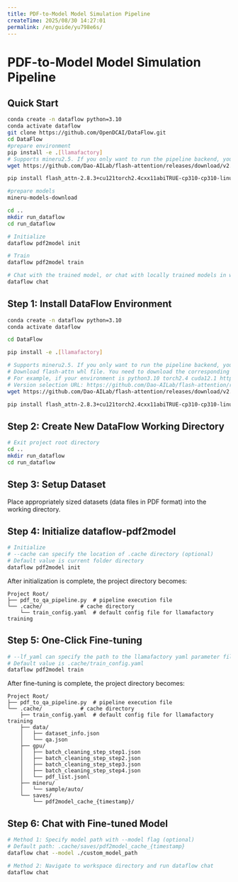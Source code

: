 ```yaml
---
title: PDF-to-Model Model Simulation Pipeline
createTime: 2025/08/30 14:27:01
permalink: /en/guide/yu798e6s/
---
```

# PDF-to-Model Model Simulation Pipeline

## Quick Start

```bash
conda create -n dataflow python=3.10
conda activate dataflow
git clone https://github.com/OpenDCAI/DataFlow.git
cd DataFlow
#prepare environment
pip install -e .[llamafactory]
# Supports mineru2.5. If you only want to run the pipeline backend, you can skip downloading the whl file and proceed directly to model preparation.
wget https://github.com/Dao-AILab/flash-attention/releases/download/v2.8.3/flash_attn-2.8.3+cu121torch2.4cxx11abiTRUE-cp310-cp310-linux_x86_64.whl

pip install flash_attn-2.8.3+cu121torch2.4cxx11abiTRUE-cp310-cp310-linux_x86_64.whl

#prepare models
mineru-models-download

cd ..
mkdir run_dataflow
cd run_dataflow

# Initialize
dataflow pdf2model init

# Train
dataflow pdf2model train

# Chat with the trained model, or chat with locally trained models in workspace directory
dataflow chat
```



## Step 1: Install DataFlow Environment

```bash
conda create -n dataflow python=3.10
conda activate dataflow

cd DataFlow

pip install -e .[llamafactory]

# Supports mineru2.5. If you only want to run the pipeline backend, you can skip downloading the whl file and proceed directly to model preparation
# Download flash-attn whl file. You need to download the corresponding whl based on your environment
# For example, if your environment is python3.10 torch2.4 cuda12.1 https://github.com/Dao-AILab/flash-attention/releases/download/v2.8.3/flash_attn-2.8.3+cu121torch2.4cxx11abiTRUE-cp310-cp310-linux_x86_64.whl
# Version selection URL: https://github.com/Dao-AILab/flash-attention/releases
wget https://github.com/Dao-AILab/flash-attention/releases/download/v2.8.3/flash_attn-2.8.3+cu121torch2.4cxx11abiTRUE-cp310-cp310-linux_x86_64.whl

pip install flash_attn-2.8.3+cu121torch2.4cxx11abiTRUE-cp310-cp310-linux_x86_64.whl
```



## Step 2: Create New DataFlow Working Directory

```bash
# Exit project root directory
cd ..
mkdir run_dataflow
cd run_dataflow
```



## Step 3: Setup Dataset

Place appropriately sized datasets (data files in PDF format) into the working directory.



## Step 4: Initialize dataflow-pdf2model



```bash
# Initialize
# --cache can specify the location of .cache directory (optional)
# Default value is current folder directory
dataflow pdf2model init
```

After initialization is complete, the project directory becomes:

```shell
Project Root/
├── pdf_to_qa_pipeline.py  # pipeline execution file
└── .cache/            # cache directory
    └── train_config.yaml  # default config file for llamafactory training
```



## Step 5: One-Click Fine-tuning

```bash
# --lf_yaml can specify the path to the llamafactory yaml parameter file for training (optional)
# Default value is .cache/train_config.yaml
dataflow pdf2model train
```

After fine-tuning is complete, the project directory becomes:

```
Project Root/
├── pdf_to_qa_pipeline.py  # pipeline execution file
└── .cache/            # cache directory
    ├── train_config.yaml  # default config file for llamafactory training
    ├── data/
    │   ├── dataset_info.json
    │   └── qa.json
    ├── gpu/
    │   ├── batch_cleaning_step_step1.json
    │   ├── batch_cleaning_step_step2.json
    │   ├── batch_cleaning_step_step3.json
    │   ├── batch_cleaning_step_step4.json
    │   └── pdf_list.jsonl
    ├── mineru/
    │   └── sample/auto/
    └── saves/
        └── pdf2model_cache_{timestamp}/
```



## **Step 6: Chat with Fine-tuned Model**

```bash
# Method 1: Specify model path with --model flag (optional)
# Default path: .cache/saves/pdf2model_cache_{timestamp}
dataflow chat --model ./custom_model_path

# Method 2: Navigate to workspace directory and run dataflow chat
dataflow chat
```